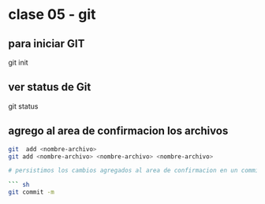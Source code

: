 # clase 05 - git 

## para iniciar GIT 

git init 

## ver status de Git 

git status 


## agrego al area de confirmacion los archivos 

```sh 
git  add <nombre-archivo>
git add <nombre-archivo> <nombre-archivo> <nombre-archivo>

# persistimos los cambios agregados al area de confirmacion en un commit 

``` sh 
git commit -m 